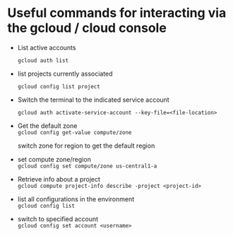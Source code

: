 # Useful commands for interacting via the gcloud / cloud console

- List active accounts

  `gcloud auth list`

- list projects currently associated

  `gcloud config list project`

- Switch the terminal to the indicated service account

  `gcloud auth activate-service-account --key-file=<file-location>`

- Get the default zone  
  `gcloud config get-value compute/zone`

  switch zone for region to get the default region

- set compute zone/region  
  `gcloud config set compute/zone us-central1-a`

- Retrieve info about a project  
  `gcloud compute project-info describe -project <project-id>`

- list all configurations in the environment  
  `gcloud config list`

- switch to specified account  
  `gcloud config set account <username>`
